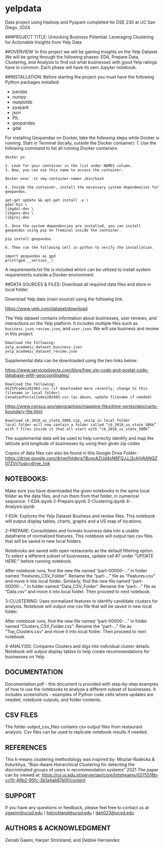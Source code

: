 # yelpdata
Data project using Hadoop and Pyspark
completed for DSE 230 at UC San Diego, 2024


###PROJECT TITLE:
Unlocking Business Potential: Leveraging Clustering for Actionable Insights from Yelp Data


##OVERVIEW: 
In this project we will be gaining insights on the Yelp Dataset. We will be going through the following phases: EDA, Prepare Data, Clustering, and Analysis to find out what businesses with good Yelp ratings have in common. Each phase will have its own Jupyter notebook.


##INSTALLATION:
Before starting the project you must have the following Python packages installed:

- pandas
- numpy
- matplotlib
- pyspark
- json
- PIL
- geopandas 
- gdal

For installing Geopandas on Docker, take the following steps while Docker is running. Start in Terminal (locally, outside the Docker container):
	1. Use the following command to list all running Docker containers

	docker ps

	2. Look for your container in the list under NAMES column.
	3. Now, you can use this name to access the container. 

	docker exec -it <my-container-name> /bin/bash

	4. Inside the container, install the necessary system dependencies for geopandas.

	apt-get update && apt-get install -y \
	gdal-bin \
	libgdal-dev \
	libgeos-dev \
	libproj-dev

	5. Once the system dependencies are installed, you can install geopandas using pip on Treminal inside the container.

	pip install geopandas

	6. Then run the following cell in python to verify the installation.

	import geopandas as gpd
	print(gpd.__version__)

A requirements.txt file is included which can be utilized to install system requirements outside a Docker environment


##DATA SOURCES & FILES:
Download all required data files and store in local folder.

Download Yelp data (main source) using the following link:

https://www.yelp.com/dataset/download

The Yelp dataset contains information about businesses, user reviews, and interactions on the Yelp platform. It includes multiple files such as `business.json`, `review.json`, and `user.json`. We will use business and review in this project.

	Download the following:
	yelp_academic_dataset_business.json
	yelp_academic_dataset_review.json

Supplemental data can be downloaded using the two links below:

https://www.serviceobjects.com/blog/free-zip-code-and-postal-code-database-with-geocoordinates/

	Download the following:
	USZIPCodes202403.csv (if downloaded more recently, change to this filename in local folder)
	CanadianPostalCodes202403.csv (as above, update filename if needed)

https://www.census.gov/geographies/mapping-files/time-series/geo/carto-boundary-file.html

	Download cb_2018_us_state_500k.zip, unzip in local folder 
	local folder will now contain a folder called “cb_2018_us_state_500k” with 7 files inside it that all start with “cb_2018_us_state_500k”

The supplemental data will be used to help correctly identify and map the latitude and longitude of businesses by using their given zip codes

Copies of data files can also be found in this Google Drive Folder:
https://drive.google.com/drive/folders/18uvcAZUd4xN8FQJJ_QcAjVAANQZ07ZVn?usp=drive_link

## NOTEBOOKS:
Make sure you have downloaded the given notebooks in the same local folder as the data files, and run them from that folder, in numerical sequence:
1-EDA.ipynb
2-Prepare.ipynb
3-Clustering.ipynb
4-Analysis.ipynb

1-EDA: 
Explores the Yelp Dataset Business and review files. This notebook will output display tables, charts, graphs and a US map of locations.

2-PREPARE:
Consolidates and formats business data into a usable dataframe of normalized features.
This notebook will output two csv files that will be saved in new local folders.

Notebooks are saved with open restaurants as the default filtering option. To select a different subset of businesses, update cell #7 under "UPDATE HERE:" before running notebook.

After notebook runs, find the new file named “part-00000-...” in folder named “Features_CSV_Folder”. Rename the “part-...” file as “Features.csv” and move it into local folder. Similarly, find the new file named “part-00000-...” in folder named “Data_CSV_Folder”. Rename the “part-...” file as “Data.csv” and move it into local folder. Then proceed to next notebook.

3-CLUSTERING:
Uses normalized features to identify candidate clusters for analysis.
Notebook will output one csv file that will be saved in new local folder.

After notebook runs, find the new file named “part-00000-...” in folder named “Clusters_CSV_Folder.csv”. Rename the “part-...” file as “Top_Clusters.csv” and move it into local folder. Then proceed to next notebook.

4-ANALYSIS:
Compares Clusters and digs into individual cluster details. Notebook will output display tables to help create recommendations for businesses on Yelp. 


## DOCUMENTATION

Documentation.pdf - this document is provided with step-by-step examples of how to use the notebooks to analyze a different subset of businesses. It includes screenshots - examples of Python code cells where updates are needed, notebook outputs, and folder contents.

## CSV FILES

The folder output_csv_files contains csv output files from restaurant analysis. Csv files can be used to replicate notebook results if needed.

## REFERENCES

This k-means clustering methodology was inspired by:
Misztal-Radecka & Indurkhya, “Bias-Aware Hierarchical Clustering for detecting the discriminated groups of users in recommendation systems” 2021
The paper can by viewed at:
https://ruj.uj.edu.pl/server/api/core/bitstreams/d375518b-cc10-49b2-95fc-3b1a4ab87e0f/content


## SUPPORT
If you have any questions or feedback, please feel free to contact us at zgaeini@ucsd.edu / hstrickland@ucsd.edu / dah023@ucsd.edu


## AUTHORS & ACKNOWLEDGMENT
Zeinab Gaeini, Harper Strickland, and Debbie Hernandez

